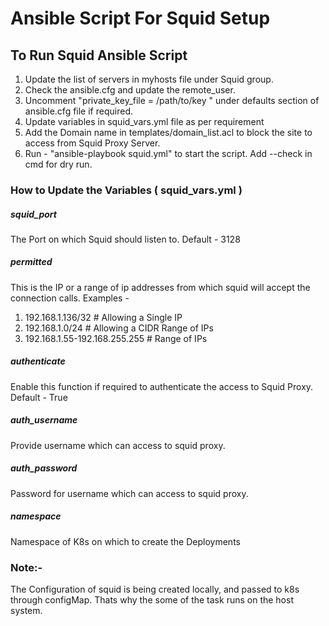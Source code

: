 # Ansible Script For Squid Setup

##  To Run Squid Ansible Script 
<ol>
    <li> Update the list of servers in myhosts file under Squid group.</li>
    <li> Check the ansible.cfg and update the remote_user.</li>
    <li> Uncomment "private_key_file = /path/to/key " under defaults section of ansible.cfg file if required.</li>
    <li> Update variables in squid_vars.yml file as per requirement</li>
    <li> Add the Domain name in templates/domain_list.acl to block the site to access from Squid Proxy Server. </li>
    <li> Run - "ansible-playbook squid.yml" to start the script. Add --check in cmd for dry run. </li>
</ol>

### How to Update the Variables ( squid_vars.yml )
##### squid_port

The Port on which Squid should listen to. 
Default - 3128

##### permitted

This is the IP or a range of ip addresses from which squid will accept the connection calls.
Examples - 
1. 192.168.1.136/32 # Allowing a Single IP
2. 192.168.1.0/24 # Allowing a CIDR Range of IPs
3. 192.168.1.55-192.168.255.255 # Range of IPs

##### authenticate

Enable this function if required to authenticate the access to Squid Proxy.
Default - True

##### auth_username

Provide username which can access to squid proxy.

##### auth_password

Password for username which can access to squid proxy.

##### namespace

Namespace of K8s on which to create the Deployments

### Note:- 
The Configuration of squid is being created locally, and passed to k8s through configMap. Thats why the some of the task runs on the host system.
